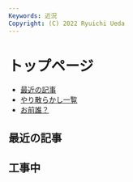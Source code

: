 ```yaml
---
Keywords: 近況
Copyright: (C) 2022 Ryuichi Ueda
---
```


# トップページ

* [最近の記事](#latest)
* [やり散らかし一覧](#activity)
* [お前誰？](/?page=news)


<div class="row">
    <div class="col-md-12">
        <h2 id="latest">最近の記事</h2>
        <!--TOP10-->
    </div>
    <div class="col-md-12">
      <h2>工事中</h2>
      <script src="/pages/top/sitemap.js"></script>
      <script>
      	window.onload = function() {
	$('#tree').treeview({data: agetTree()});
	}
      </script>
      <div id="tree"></div>
      </div>
</div>
